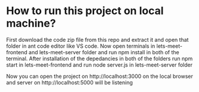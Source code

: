 # How to run this project on local machine?
First download the code zip file from this repo and extract it and open that folder in ant code editor like VS code.
Now open terminals in lets-meet-frontend and lets-meet-server folder and run 
npm install
in both of the terminal.
After installation of the depedancies in both of the folders run
npm start
in lets-meet-frontend
and run
node server.js
in lets-meet-server folder
 
Now you can open the project on http://localhost:3000 on the local browser and server on http://localhost:5000 will be listening 

